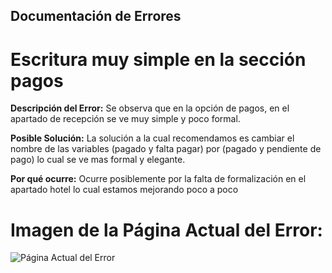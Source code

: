 ## Documentación de Errores

# Escritura muy simple en la sección pagos

**Descripción del Error:**
Se observa que en la opción de pagos, en el apartado de recepción se ve muy simple y poco formal.

**Posible Solución:**
La solución a la cual recomendamos es cambiar el nombre de las variables (pagado y falta pagar) por (pagado y pendiente de pago) lo cual se ve mas formal y elegante.

**Por qué ocurre:**
Ocurre posiblemente por la falta de formalización en el apartado hotel lo cual estamos mejorando poco a poco

# Imagen de la Página Actual del Error:
![Página Actual del Error](https://github.com/SantiagoCabana/B01_Hotel.github.io/blob/gh-pages/static/img/image.png)